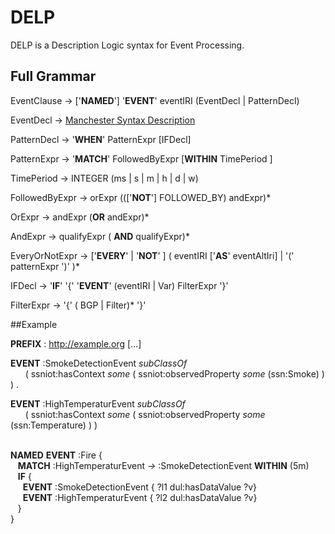 # DELP
DELP is a  Description Logic syntax for Event Processing.

## Full Grammar

<SPARQL-like prefix declaration>

EventClause -> ['**NAMED**'] '**EVENT**' eventIRI (EventDecl | PatternDecl)
    
EventDecl  ->  [Manchester Syntax Description](https://www.w3.org/TR/owl2-manchester-syntax/#description)

PatternDecl -> '**WHEN**' PatternExpr [IFDecl]

PatternExpr ->  '**MATCH**' FollowedByExpr [**WITHIN** TimePeriod ]

TimePeriod ->  INTEGER (ms | s | m | h | d | w)

FollowedByExpr ->  orExpr ((['**NOT**'] FOLLOWED_BY) andExpr)*	

OrExpr -> andExpr (**OR** andExpr)*

AndExpr -> qualifyExpr ( **AND** qualifyExpr)*

EveryOrNotExpr ->  ['**EVERY**' | '**NOT**' ]  \( eventIRI ['**AS**' eventAltIri] | '(' patternExpr ')' )*

IFDecl -> '**IF**' '{' '**EVENT**' (eventIRI | Var) FilterExpr '}'

FilterExpr -> '{' ( BGP | Filter)* '}'

##Example

**PREFIX** : <http://example.org> [...]<br/>

**EVENT** :SmokeDetectionEvent *subClassOf* <br/>
&nbsp;&nbsp;&nbsp;&nbsp;&nbsp;&nbsp;( ssniot:hasContext *some* ( ssniot:observedProperty *some* (ssn:Smoke) ) ) .<br/>

**EVENT** :HighTemperaturEvent *subClassOf*<br/> 
&nbsp;&nbsp;&nbsp;&nbsp;&nbsp;&nbsp;( ssniot:hasContext *some*  ( ssniot:observedProperty *some* (ssn:Temperature) ) )<br/><br/>

**NAMED** **EVENT** :Fire {<br/>
&nbsp;&nbsp;&nbsp;**MATCH** :HighTemperaturEvent *->* :SmokeDetectionEvent **WITHIN** (5m)<br/>
&nbsp;&nbsp;&nbsp;**IF** {<br/>
&nbsp;&nbsp;&nbsp;&nbsp;&nbsp;**EVENT** :SmokeDetectionEvent { ?l1 dul:hasDataValue ?v}<br/>
&nbsp;&nbsp;&nbsp;&nbsp;&nbsp;**EVENT** :HighTemperaturEvent { ?l2 dul:hasDataValue ?v}<br/>
&nbsp;&nbsp;&nbsp;}<br/>
}<br/>

